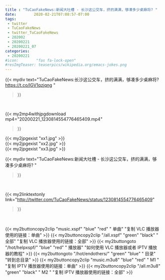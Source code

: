 ```yaml
---
title : "TuCaoFakeNews:新闻大吐槽 - 长沙这公交车，挤的满满，够凑多少桌麻将? "
date:        2020-02-21T07:08:57-07:00
tags:
 - twitter
 - TuCaoFakeNews
 - twitter_TuCaoFakeNews
 - 202002
 - 20200221
 - 20200221_07
categories:
 - 20200221
#icon:        "fas fa-lock-open"
#resImgTeaser: teaserpics/wikipedia.org/emacs-jokes.png
---
```


{{< mydiv text="TuCaoFakeNews:长沙这公交车，挤的满满，够凑多少桌麻将? https://t.co/IGV1qzjqng "
>}}
<br>


{{< my2mp4withjpgdownload mp4="20200221_1230814554776465409.mp4"
>}}

{{< my2jpgexist "xx1.jpg" >}}<br>
{{< my2jpgexist "xx2.jpg" >}}<br>
{{< my2jpgexist "xx3.jpg" >}}<br>



{{< mydiv text="TuCaoFakeNews:新闻大吐槽 - 长沙这公交车，挤的满满，够凑多少桌麻将? "
>}}
<br>

{{< my2linktextonly link="http://twitter.com/TuCaoFakeNews/status/1230814554776465409"
>}}


<br>

{{< my2buttoncopy2clip "music.xspf"        "blue"   "red"    " 单曲"  "复制 VLC 播放器使用的链接：单曲" >}} {{< my2buttoncopy2clip "/all.xspf"         "green"  "black"  " 全部"  "复制 VLC 播放器使用的链接：全部" >}} {{< my2buttongoto      "/hot/helpxspf/"    "blue"   "red"    " 播放器" "如何使用 VLC 播放器或者 IPTV 播放器的教程" >}} {{< my2buttongoto      "/hot/endothers/"   "green"  "blue"   " 目录"   "转到总目录" >}} {{< my2buttoncopy2clip "music.m3u8"        "blue"   "red"    " M1 "    "复制 IPTV 播放器使用的链接：单曲" >}} {{< my2buttoncopy2clip "/all.m3u8"         "green"  "black"  " M2 "    "复制 IPTV 播放器使用的链接：全部" >}} 

